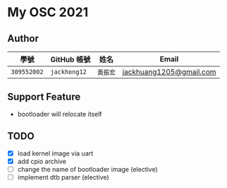 # My OSC 2021

## Author

| 學號 | GitHub 帳號 | 姓名 | Email |
| --- | ----------- | --- | --- |
|`309552002`| `jackhong12` | `黃振宏` | jackhuang1205@gmail.com |


## Support Feature
- bootloader will relocate itself

## TODO
- [x] load kernel image via uart
- [x] add cpio archive
- [ ] change the name of bootloader image (elective)
- [ ] implement dtb parser (elective)
